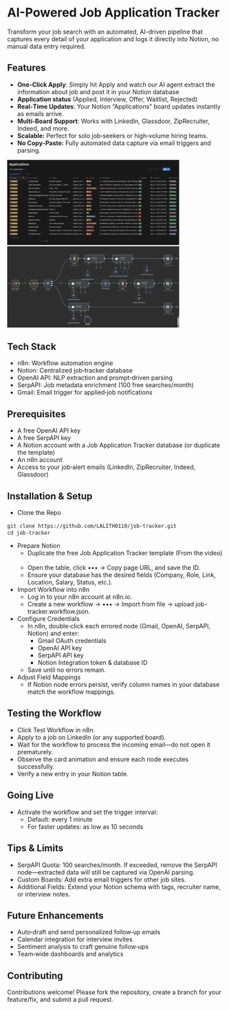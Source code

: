 # AI-Powered Job Application Tracker

Transform your job search with an automated, AI-driven pipeline that captures every detail of your application and logs it directly into Notion, no manual data entry required.

## Features
* **One‑Click Apply**: Simply hit Apply and watch our AI agent extract the information about job and post it in your Notion database
* **Application status** (Applied, Interview, Offer, Waitlist, Rejected)
* **Real‑Time Updates**: Your Notion “Applications” board updates instantly as emails arrive.
* **Multi‑Board Support**: Works with LinkedIn, Glassdoor, ZipRecruiter, Indeed, and more.
* **Scalable:** Perfect for solo job‑seekers or high‑volume hiring teams.
* **No Copy‑Paste:** Fully automated data capture via email triggers and parsing.

<p float="left">
  <img src="img/notion.png" width="400" />
  <img src="img/n8n.png" width="400" />
</p>

## Tech Stack
* n8n: Workflow automation engine
* Notion: Centralized job‑tracker database
* OpenAI API: NLP extraction and prompt‑driven parsing
* SerpAPI: Job metadata enrichment (100 free searches/month)
* Gmail: Email trigger for applied‑job notifications

## Prerequisites
* A free OpenAI API key
* A free SerpAPI key
* A Notion account with a Job Application Tracker database (or duplicate the template)
* An n8n account
* Access to your job‑alert emails (LinkedIn, ZipRecruiter, Indeed, Glassdoor)

##  Installation & Setup
* Clone the Repo
```
git clone https://github.com/LALITH0110/job-tracker.git
cd job-tracker
```
* Prepare Notion
  * Duplicate the free Job Application Tracker template (From the video) .
  * Open the table, click ••• → Copy page URL, and save the ID.
  * Ensure your database has the desired fields (Company, Role, Link, Location, Salary, Status, etc.).
* Import Workflow into n8n
  * Log in to your n8n account at n8n.io.
  * Create a new workflow → ••• → Import from file → upload job-tracker.workflow.json.
* Configure Credentials
  * In n8n, double‑click each errored node (Gmail, OpenAI, SerpAPI, Notion) and enter:
    * Gmail OAuth credentials
    * OpenAI API key
    * SerpAPI API key
    * Notion Integration token & database ID
  * Save until no errors remain.
* Adjust Field Mappings
  * If Notion node errors persist, verify column names in your database match the workflow mappings.

## Testing the Workflow
* Click Test Workflow in n8n.
* Apply to a job on LinkedIn (or any supported board).
* Wait for the workflow to process the incoming email—do not open it prematurely.
* Observe the card animation and ensure each node executes successfully.
* Verify a new entry in your Notion table.

## Going Live
* Activate the workflow and set the trigger interval:
  * Default: every 1 minute
  * For faster updates: as low as 10 seconds

## Tips & Limits
* SerpAPI Quota: 100 searches/month. If exceeded, remove the SerpAPI node—extracted data will still be captured via OpenAI parsing.
* Custom Boards: Add extra email triggers for other job sites.
* Additional Fields: Extend your Notion schema with tags, recruiter name, or interview notes.

## Future Enhancements
* Auto‑draft and send personalized follow‑up emails
* Calendar integration for interview invites
* Sentiment analysis to craft genuine follow‑ups
* Team‑wide dashboards and analytics

## Contributing

Contributions welcome! Please fork the repository, create a branch for your feature/fix, and submit a pull request.
